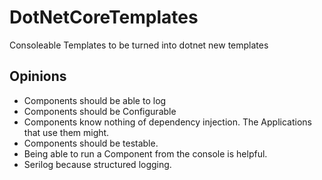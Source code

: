 # DotNetCoreTemplates

Consoleable Templates to be turned into dotnet new templates

## Opinions

* Components should be able to log
* Components should be Configurable
* Components know nothing of dependency injection. The Applications that use them might.
* Components should be testable.
* Being able to run a Component from the console is helpful.
* Serilog because structured logging.

